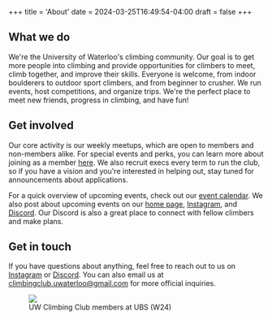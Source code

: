 +++
title = 'About'
date = 2024-03-25T16:49:54-04:00
draft = false
+++

## What we do
We're the University of Waterloo's climbing community. Our goal is to get more people into climbing and provide opportunities for climbers to meet, climb together, and improve their skills. Everyone is welcome, from indoor boulderers to outdoor sport climbers, and from beginner to crusher. We run events, host competitions, and organize trips. We're the perfect place to meet new friends, progress in climbing, and have fun!

## Get involved
Our core activity is our weekly meetups, which are open to members and non-members alike. For special events and perks, you can learn more about joining as a member [here](/membership). We also recruit execs every term to run the club, so if you have a vision and you're interested in helping out, stay tuned for announcements about applications.

For a quick overview of upcoming events, check out our [event calendar](/events). We also post about upcoming events on our [home page](/), [Instagram](https://instagram.com/uwclimbingclub), and [Discord](https://instagram.com/uwclimbingclub). Our Discord is also a great place to connect with fellow climbers and make plans.

## Get in touch
If you have questions about anything, feel free to reach out to us on [Instagram](https://instagram.com/uwclimbingclub) or [Discord](https://instagram.com/uwclimbingclub). You can also email us at [climbingclub.uwaterloo@gmail.com](mailto:climbingclub.uwaterloo@gmail.com) for more official inquiries.

<figure>
  <img src="/group_pic.jpeg">
  <figcaption>UW Climbing Club members at UBS (W24)</figcaption>
</figure>
